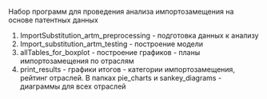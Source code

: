 Набор программ для проведения анализа импортозамещения на основе патентных данных
1. ImportSubstitution_artm_preprocessing - подготовка данных к анализу
2. Import_substitution_artm_testing - построение модели
3. allTables_for_boxplot - построение графиков - планы импортозамещения по отраслям 
4. print_results - графики итогов - категории импортозамещения, рейтинг отраслей.
В папках pie_charts и sankey_diagrams - диаграммы для всех отраслей
